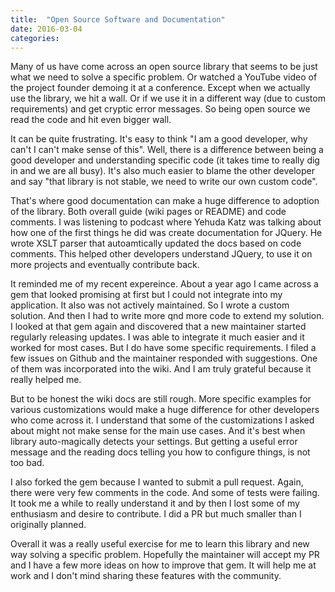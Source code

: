```yaml
---
title:  "Open Source Software and Documentation"
date: 2016-03-04
categories:
---
```


Many of us have come across an open source library that seems to be just what we need to solve a specific problem.  Or watched a YouTube video of the project founder demoing it at a conference.  Except when we actually use the library, we hit a wall.  Or if we use it in a different way (due to custom requirements) and get cryptic error messages.  So being open source we read the code and hit even bigger wall.

It can be quite frustrating.  It's easy to think "I am a good developer, why can't I can't make sense of this".  Well, there is a difference between being a good developer and understanding specific code (it takes time to really dig in and we are all busy).  It's also much easier to blame the other developer and say "that library is not stable, we need to write our own custom code".

That's where good documentation can make a huge difference to adoption of the library.  Both overall guide (wiki pages or README) and code comments.  I was listening to podcast where Yehuda Katz was talking about how one of the first things he did was create documentation for JQuery.  He wrote XSLT parser that autoamtically updated the docs based on code comments.  This helped other developers understand JQuery, to use it on more projects and eventually contribute back.

It reminded me of my recent expereince.  About a year ago I came across a gem that looked promising at first but I could not integrate into my application.  It also was not actively maintained.  So I wrote a custom solution.  And then I had to write more qnd more code to extend my solution.  I looked at that gem again and discovered that a new maintainer started regularly releasing updates.  I was able to integrate it much easier and  it worked for most cases.  But I do have some specific requirements.  I filed a few issues on Github and the maintainer responded with suggestions.  One of them was incorporated into the wiki.  And I am truly grateful because it really helped me.

But to be honest the wiki docs are still rough.  More specific examples for various customizations would make a huge difference for other developers who come across it.  I understand that some of the customizations I asked about might not make sense for the main use cases.  And it's best when library auto-magically detects your settings.  But getting a useful error message and the reading docs telling you how to configure things, is not too bad.

I also forked the gem because I wanted to submit a pull request.  Again, there were very few comments in the code.  And some of tests were failing.  It took me a while to really understand it and by then I lost some of my enthusiasm and desire to contribute.  I did a PR but much smaller than I originally planned.

Overall it was a really useful exercise for me to learn this library and new way solving a specific problem.  Hopefully the maintainer will accept my PR and I have a few more ideas on how to improve that gem.  It will help me at work and I don't mind sharing these features with the community.
